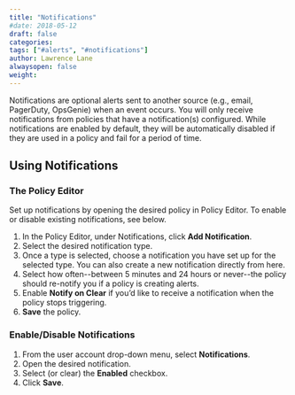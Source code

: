 ```yaml
---
title: "Notifications"
#date: 2018-05-12
draft: false
categories:
tags: ["#alerts", "#notifications"]
author: Lawrence Lane
alwaysopen: false
weight: 
---
```

Notifications are optional alerts sent to another source (e.g., email, PagerDuty, OpsGenie) when an event occurs. You will only receive notifications from policies that have a notification(s) configured. While notifications are enabled by default, they will be automatically disabled if they are used in a policy and fail for a period of time.

## Using Notifications

### The Policy Editor
Set up notifications by opening the desired policy in Policy Editor. To enable or disable existing notifications, see below.

1. In the Policy Editor, under Notifications, click **Add Notification**.
2. Select the desired notification type.
3. Once a type is selected, choose a notification you have set up for the selected type. You can also create a new notification directly from here.
4. Select how often--between 5 minutes and 24 hours or never--the policy should re-notify you if a policy is creating alerts.
5. Enable **Notify on Clear** if you’d like to receive a notification when the policy stops triggering.
6. **Save** the policy.

### Enable/Disable Notifications
1. From the user account drop-down menu, select **Notifications**.
2. Open the desired notification.
3. Select (or clear) the **Enabled** checkbox.
4. Click **Save**.
